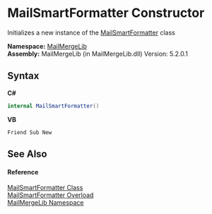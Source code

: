 # MailSmartFormatter Constructor 
 

Initializes a new instance of the <a href="37f9d4f3-8a88-596d-957b-cf662c70a418">MailSmartFormatter</a> class

**Namespace:**&nbsp;<a href="31c6ebbe-d683-7561-7308-5a5ee1f76bf5">MailMergeLib</a><br />**Assembly:**&nbsp;MailMergeLib (in MailMergeLib.dll) Version: 5.2.0.1

## Syntax

**C#**<br />
``` C#
internal MailSmartFormatter()
```

**VB**<br />
``` VB
Friend Sub New
```


## See Also


#### Reference
<a href="37f9d4f3-8a88-596d-957b-cf662c70a418">MailSmartFormatter Class</a><br /><a href="895e2b92-969f-b23d-c3ef-6e7dc9505865">MailSmartFormatter Overload</a><br /><a href="31c6ebbe-d683-7561-7308-5a5ee1f76bf5">MailMergeLib Namespace</a><br />